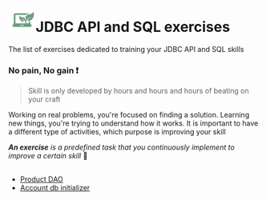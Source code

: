 # <img src="https://raw.githubusercontent.com/bobocode-projects/resources/master/image/logo_transparent_background.png" height=50/>JDBC API and SQL exercises
The list of exercises dedicated to training your JDBC API and SQL skills

### No pain, No gain :heavy_exclamation_mark:

> Skill is only developed by hours and hours and hours of beating on your craft

Working on real problems, you're focused on finding a solution. Learning new things, you're trying to understand how it works.
It is important to have a different type of activities, which purpose is improving your skill 

***An exercise** is a predefined task that you continuously implement to improve a certain skill* :muscle:
##
* [Product DAO](https://github.com/bobocode-projects/jdbc-api-exercises/tree/master/product-dao)
* [Account db initializer](https://github.com/bobocode-projects/jdbc-api-exercises/tree/master/account-db-initializer)


